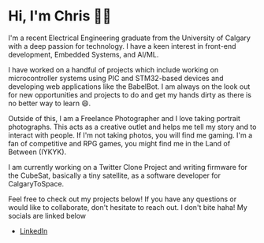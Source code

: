 # Hi, I'm Chris 👋😃

I'm a recent Electrical Engineering graduate from the University of Calgary with a deep passion for technology. I have a keen interest in front-end development, Embedded Systems, and AI/ML. 

I have worked on a handful of projects which include working on microcontroller systems using PIC and STM32-based devices and developing web applications like the BabelBot. I am always on the look out for new opportunities and projects to do and get my hands dirty as there is no better way to learn 😄.

Outside of this, I am a Freelance Photographer and I love taking portrait photographs. This acts as a creative outlet and helps me tell my story and to interact with people. If I'm not taking photos, you will find me gaming. I'm a fan of competitive and RPG games, you might find me in the Land of Between (IYKYK). 

I am currently working on a Twitter Clone Project and writing firmware for the CubeSat, basically a tiny satellite, as a software developer for CalgaryToSpace.

Feel free to check out my projects below! If you have any questions or would like to collaborate, don't hesitate to reach out. I don't bite haha! My socials are linked below
- <a href = "https://www.linkedin.com/in/christopher-kinyua-7590bb219/"> LinkedIn </a>


